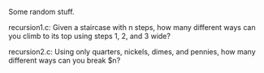 Some random stuff. 

recursion1.c: Given a staircase with n steps, how many different ways can you
climb to its top using steps 1, 2, and 3 wide?

recursion2.c: Using only quarters, nickels, dimes, and pennies, how many 
different ways can you break $n?